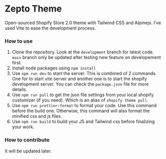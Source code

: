# Zepto Theme
Open-sourced Shopify Store 2.0 theme with Tailwind CSS and Alpinejs. I've used Vite to ease the development process.

### How to use
1. Clone the repository. Look at the `development` branch for latest code. `main` branch only be updated after testing new feature on developement first.
2. Install node packages using `npm install`
3. Use `npm run dev` to start the server. This is combined of 2 commands. One for to start vite server and another one is to start the shopify development server. You can check the `package.json` file for more details.
4. Use `npm run pull` to get the json file settings from your local shopify customizer (if you need). Which is an alias of `shopify theme pull`. 
5. Use `npm run prettier:format` to format your code. Use this command before the build one. Otherwise, this command will also format the minified css and js files.
6. Use `npm run build` to build your JS and Tailwind css before finalizing your work.

### How to contribute
It will be updated later.

